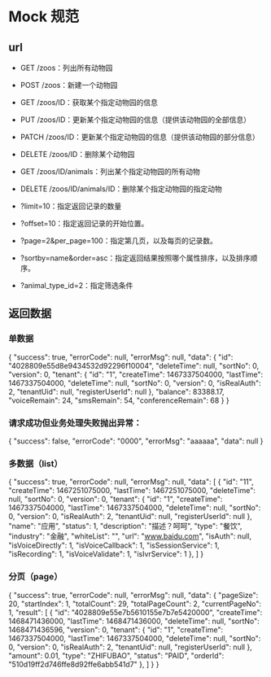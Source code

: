 # Mock 规范

## url

* GET /zoos：列出所有动物园
* POST /zoos：新建一个动物园
* GET /zoos/ID：获取某个指定动物园的信息
* PUT /zoos/ID：更新某个指定动物园的信息（提供该动物园的全部信息）
* PATCH /zoos/ID：更新某个指定动物园的信息（提供该动物园的部分信息）
* DELETE /zoos/ID：删除某个动物园
* GET /zoos/ID/animals：列出某个指定动物园的所有动物
* DELETE /zoos/ID/animals/ID：删除某个指定动物园的指定动物


* ?limit=10：指定返回记录的数量
* ?offset=10：指定返回记录的开始位置。
* ?page=2&per_page=100：指定第几页，以及每页的记录数。
* ?sortby=name&order=asc：指定返回结果按照哪个属性排序，以及排序顺序。
* ?animal_type_id=2：指定筛选条件


## 返回数据


### 单数据

{
  "success": true,
  "errorCode": null,
  "errorMsg": null,
  "data": {
    "id": "4028809e55d8e9434532d92296f10004",
    "deleteTime": null,
    "sortNo": 0,
    "version": 0,
    "tenant": {
      "id": "1",
      "createTime": 1467337504000,
      "lastTime": 1467337504000,
      "deleteTime": null,
      "sortNo": 0,
      "version": 0,
      "isRealAuth": 2,
      "tenantUid": null,
      "registerUserId": null
    },
    "balance": 83388.17,
    "voiceRemain": 24,
    "smsRemain": 54,
    "conferenceRemain": 68
  }
}

### 请求成功但业务处理失败抛出异常：

{
  "success": false,
  "errorCode": "0000",
  "errorMsg": "aaaaaa",
  "data": null
}


### 多数据（list）

{
  "success": true,
  "errorCode": null,
  "errorMsg": null,
  "data": [
    {
      "id": "11",
      "createTime": 1467251075000,
      "lastTime": 1467251075000,
      "deleteTime": null,
      "sortNo": 0,
      "version": 0,
      "tenant": {
        "id": "1",
        "createTime": 1467337504000,
        "lastTime": 1467337504000,
        "deleteTime": null,
        "sortNo": 0,
        "version": 0,
        "isRealAuth": 2,
        "tenantUid": null,
        "registerUserId": null
      },
      "name": "应用",
      "status": 1,
      "description": "描述？呵呵",
      "type": "餐饮",
      "industry": "金融",
      "whiteList": "",
      "url": "www.baidu.com",
      "isAuth": null,
      "isVoiceDirectly": 1,
      "isVoiceCallback": 1,
      "isSessionService": 1,
      "isRecording": 1,
      "isVoiceValidate": 1,
      "isIvrService": 1
    },
  ]
}


### 分页（page）

{
  "success": true,
  "errorCode": null,
  "errorMsg": null,
  "data": {
    "pageSize": 20,
    "startIndex": 1,
    "totalCount": 29,
    "totalPageCount": 2,
    "currentPageNo": 1,
    "result": [
      {
        "id": "4028809e55e7b5610155e7b7e5420000",
        "createTime": 1468471436000,
        "lastTime": 1468471436000,
        "deleteTime": null,
        "sortNo": 1468471436596,
        "version": 0,
        "tenant": {
          "id": "1",
          "createTime": 1467337504000,
          "lastTime": 1467337504000,
          "deleteTime": null,
          "sortNo": 0,
          "version": 0,
          "isRealAuth": 2,
          "tenantUid": null,
          "registerUserId": null
        },
        "amount": 0.01,
        "type": "ZHIFUBAO",
        "status": "PAID",
        "orderId": "510d19ff2d746ffe8d92ffe6abb541d7"
      },
    ]
  }
}

